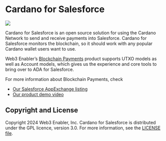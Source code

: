 # Cardano for Salesforce

![](documentation-and-images/ADA-for-Salesforce-thumbnail.png)

Cardano for Salesforce is an open source solution for using the Cardano Network to send and receive payments into Salesforce. Cardano for Salesforce monitors the blockchain, so it  should work with any popular Cardano wallet users want to use.

Web3 Enabler’s [Blockchain Payments](https://web3enabler.com/product/blockchain-payments) product supports UTXO models as well as Account models, which gives us the experience and core tools to bring over to ADA for Salesforce.

For more information about Blockchain Payments, check 
* [Our Salesforce AppExchange listing](https://appexchange.salesforce.com/appxListingDetail?listingId=ee4c011b-7a5b-4a50-91fb-f28049390858)
* [Our product demo video](https://youtu.be/njLyeOkhUqU)

## Copyright and License

Copyright 2024 Web3 Enabler, Inc.  Cardano for Salesforce is distributed under the GPL licence, version 3.0.  For more information, see the [LICENSE file](LICENSE).
